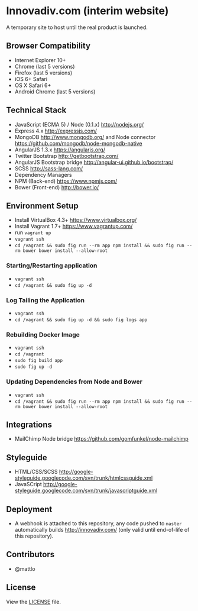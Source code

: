 # Innovadiv.com (interim website)
A temporary site to host until the real product is launched.

## Browser Compatibility
- Internet Explorer 10+
- Chrome (last 5 versions)
- Firefox (last 5 versions)
- iOS 6+ Safari 
- OS X Safari 6+
- Android Chrome (last 5 versions)

## Technical Stack
- JavaScript (ECMA 5) / Node (0.1.x) http://nodejs.org/
- Express 4.x http://expressjs.com/
- MongoDB http://www.mongodb.org/ and Node connector https://github.com/mongodb/node-mongodb-native
- AngularJS 1.3.x https://angularjs.org/
- Twitter Bootstrap http://getbootstrap.com/
- AngularJS Bootstrap bridge http://angular-ui.github.io/bootstrap/
- SCSS http://sass-lang.com/
- Dependency Managers
 - NPM (Back-end) https://www.npmjs.com/
 - Bower (Front-end) http://bower.io/

## Environment Setup
- Install VirtualBox 4.3+ https://www.virtualbox.org/
- Install Vagrant 1.7+ https://www.vagrantup.com/
- run `vagrant up`
- `vagrant ssh`
- `cd /vagrant && sudo fig run --rm app npm install && sudo fig run --rm bower bower install --allow-root`

### Starting/Restarting application
- `vagrant ssh`
- `cd /vagrant && sudo fig up -d`

### Log Tailing the Application
- `vagrant ssh`
- `cd /vagrant && sudo fig up -d && sudo fig logs app`

### Rebuilding Docker Image
- `vagrant ssh`
- `cd /vagrant`
- `sudo fig build app`
- `sudo fig up -d`

### Updating Dependencies from Node and Bower
- `vagrant ssh`
- `cd /vagrant && sudo fig run --rm app npm install && sudo fig run --rm bower bower install --allow-root`

## Integrations
- MailChimp Node bridge https://github.com/gomfunkel/node-mailchimp

## Styleguide
- HTML/CSS/SCSS http://google-styleguide.googlecode.com/svn/trunk/htmlcssguide.xml
- JavaSCript http://google-styleguide.googlecode.com/svn/trunk/javascriptguide.xml

## Deployment
- A webhook is attached to this repository, any code pushed to `master` automatically builds http://innovadiv.com/ (only valid until end-of-life of this repository).

## Contributors
- @mattlo 

## License
View the [LICENSE](https://github.com/innovadiv/innovadiv-com-interim/blob/master/LICENSE) file.